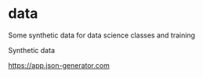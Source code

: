 # data
Some synthetic data for data science classes and training

Synthetic data

https://app.json-generator.com
